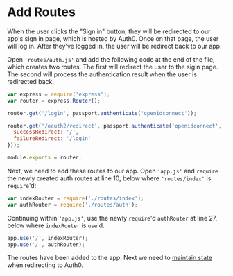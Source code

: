 # Add Routes

When the user clicks the "Sign in" button, they will be redirected to our app's
sign in page, which is hosted by Auth0.  Once on that page, the user will log
in.  After they've logged in, the user will be redirect back to our app.

Open `'routes/auth.js'` and add the following code at the end of the file, which
creates two routes.  The first will redirect the user to the sigin page.  The
second will process the authentication result when the user is redirected back.

```js
var express = require('express');
var router = express.Router();

router.get('/login', passport.authenticate('openidconnect'));

router.get('/oauth2/redirect', passport.authenticate('openidconnect', {
  successRedirect: '/',
  failureRedirect: '/login'
}));

module.exports = router;
```

Next, we need to add these routes to our app.  Open `'app.js'` and `require` the
newly created auth routes at line 10, below where `'routes/index'` is
`require`'d:

```js
var indexRouter = require('./routes/index');
var authRouter = require('./routes/auth');
```

Continuing within `'app.js'`, use the newly `require`'d `authRouter` at line 27,
below where `indexRouter` is `use`'d.

```js
app.use('/', indexRouter);
app.use('/', authRouter);
```

The routes have been added to the app.  Next we need to [maintain state](../state/)
when redirecting to Auth0.
